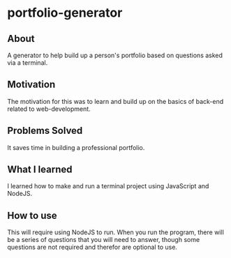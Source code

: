 # portfolio-generator
## About
A generator to help build up a person's portfolio based on questions asked via a terminal.

## Motivation
The motivation for this was to learn and build up on the basics of back-end related to web-development.

## Problems Solved
It saves time in building a professional portfolio.

## What I learned
I learned how to make and run a terminal project using JavaScript and NodeJS.

## How to use
This will require using NodeJS to run. When you run the program, there will be a series of questions that you will need to answer, though some questions are not required and therefor are optional to use.